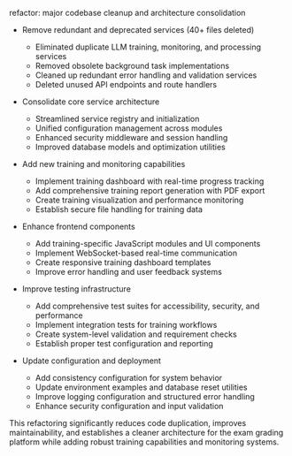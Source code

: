 refactor: major codebase cleanup and architecture consolidation

- Remove redundant and deprecated services (40+ files deleted)
  - Eliminated duplicate LLM training, monitoring, and processing services
  - Removed obsolete background task implementations
  - Cleaned up redundant error handling and validation services
  - Deleted unused API endpoints and route handlers

- Consolidate core service architecture
  - Streamlined service registry and initialization
  - Unified configuration management across modules
  - Enhanced security middleware and session handling
  - Improved database models and optimization utilities

- Add new training and monitoring capabilities
  - Implement training dashboard with real-time progress tracking
  - Add comprehensive training report generation with PDF export
  - Create training visualization and performance monitoring
  - Establish secure file handling for training data

- Enhance frontend components
  - Add training-specific JavaScript modules and UI components
  - Implement WebSocket-based real-time communication
  - Create responsive training dashboard templates
  - Improve error handling and user feedback systems

- Improve testing infrastructure
  - Add comprehensive test suites for accessibility, security, and performance
  - Implement integration tests for training workflows
  - Create system-level validation and requirement checks
  - Establish proper test configuration and reporting

- Update configuration and deployment
  - Add consistency configuration for system behavior
  - Update environment examples and database reset utilities
  - Improve logging configuration and structured error handling
  - Enhance security configuration and input validation

This refactoring significantly reduces code duplication, improves maintainability,
and establishes a cleaner architecture for the exam grading platform while
adding robust training capabilities and monitoring systems.